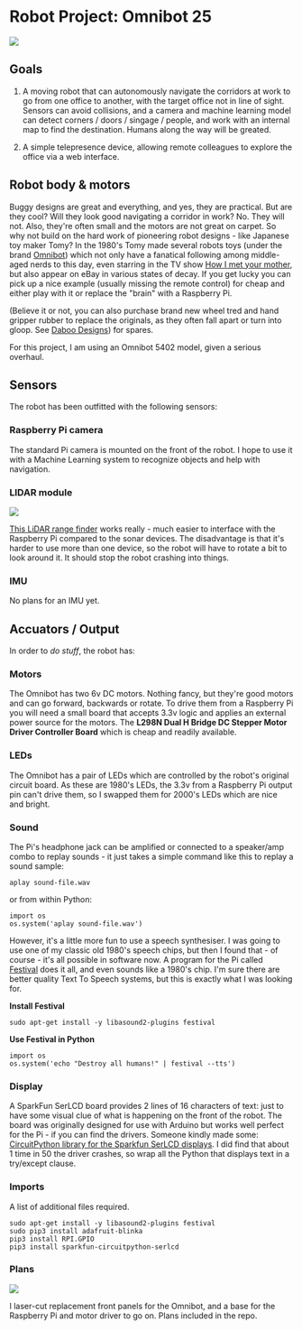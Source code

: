# Robot Project: Omnibot 25

![](../images/robot1.jpg)

## Goals

1. A moving robot that can autonomously navigate the corridors at work to go from one office to another, with the target office not in line of sight.
Sensors can avoid collisions, and a camera and machine learning model can detect corners / doors / singage / people, and work with an internal map to find the destination. Humans along the way will be greated.

2. A simple telepresence device, allowing remote colleagues to explore the office via a web interface.


## Robot body & motors

Buggy designs are great and everything, and yes, they are practical. But are they cool? Will they look good navigating a corridor in work? No. They will not. Also, they're often small and the motors are not great on carpet. So why not build on the hard work of pioneering robot designs - like Japanese toy maker Tomy? In the 1980's Tomy made several robots toys (under the brand [Omnibot](http://www.theoldrobots.com/omnibot.html)) which not only have a fanatical following among middle-aged nerds to this day, even starring in the TV show [How I met your mother](https://how-i-met-your-mother.fandom.com/wiki/The_Robot), but also appear on eBay in various states of decay. If you get lucky you can pick up a nice example (usually missing the remote control) for cheap and either play with it or replace the "brain" with a Raspberry Pi. 

(Believe it or not, you can also purchase brand new wheel tred and hand gripper rubber to replace the originals, as they often fall apart or turn into gloop. See [Daboo Designs](https://daboodesigns.com/collections/all/tomy-omnibot)) for spares.

For this project, I am using an Omnibot 5402 model, given a serious overhaul.

## Sensors

The robot has been outfitted with the following sensors:

### Raspberry Pi camera

The standard Pi camera is mounted on the front of the robot. I hope to use it with a Machine Learning system to recognize objects and help with navigation.

### LIDAR module

![](../images/robot3.png)

[This LiDAR range finder](https://www.amazon.com/dp/B088NVX2L7?psc=1&ref=ppx_yo2ov_dt_b_product_details) works really - much easier to interface with the Raspberry Pi compared to the sonar devices. The disadvantage is that it's harder to use more than one device, so the robot will have to rotate a bit to look around it. It should stop the robot crashing into things.

### IMU 

No plans for an IMU yet. 

## Accuators / Output

In order to *do stuff*, the robot has:

### Motors

The Omnibot has two 6v DC motors. Nothing fancy, but they're good motors and can go forward, backwards or rotate. To drive them from a Raspberry Pi you will need a small board that accepts 3.3v logic and applies an external power source for the motors. The **L298N Dual H Bridge DC Stepper Motor Driver Controller Board** which is cheap and readily available. 

### LEDs

The Omnibot has a pair of LEDs which are controlled by the robot's original circuit board. As these are 1980's LEDs, the 3.3v from a Raspberry Pi output pin can't drive them, so I swapped them for 2000's LEDs which are nice and bright. 

### Sound

The Pi's headphone jack can be amplified or connected to a speaker/amp combo to replay sounds - it just takes a simple command like this to replay a sound sample:

```
aplay sound-file.wav
```

or from within Python:

```
import os
os.system('aplay sound-file.wav')
```

However, it's a little more fun to use a speech synthesiser. I was going to use one of my classic old 1980's speech chips, but then I found that - of course - it's all possible in software now. A program for the Pi called [Festival](https://learn.adafruit.com/speech-synthesis-on-the-raspberry-pi/installing-the-festival-speech-package) does it all, and even sounds like a 1980's chip. I'm sure there are better quality Text To Speech systems, but this is exactly what I was looking for.

**Install Festival**

```
sudo apt-get install -y libasound2-plugins festival
```

**Use Festival in Python**

```
import os
os.system('echo "Destroy all humans!" | festival --tts')
```


### Display

A SparkFun SerLCD board provides 2 lines of 16 characters of text: just to have some visual clue of what is happening on the front of the robot. The board was originally designed for use with Arduino but works well perfect for the Pi - if you can find the drivers.
Someone kindly made some: [CircuitPython library for the Sparkfun SerLCD displays](https://github.com/fourstix/Sparkfun_CircuitPython_SerLCD). I did find that about 1 time in 50 the driver crashes, so wrap all the Python that displays text in a try/except clause.


### Imports

A list of additional files required.

```
sudo apt-get install -y libasound2-plugins festival
sudo pip3 install adafruit-blinka
pip3 install RPI.GPIO
pip3 install sparkfun-circuitpython-serlcd
```

### Plans

![](../images/robot2.jpg)

I laser-cut replacement front panels for the Omnibot, and a base for the Raspberry Pi and motor driver to go on. Plans included in the repo.